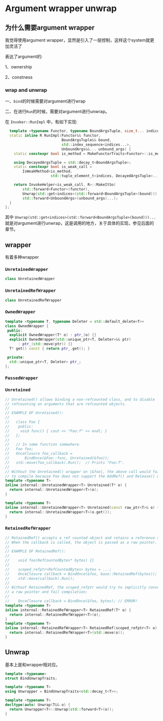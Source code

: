 # Argument wrapper unwrap

## 为什么需要argument wrapper

我觉得使用argument wrapper，显然是引入了一层控制，这样这个system就更加灵活了

表达了argument的:

1、ownership 

2、constness

### wrap and unwrap

一、`bind`的时候需要对argument进行wrap

二、在进行`Run`的时候，需要对argument进行unwrap。

在 `Invoker::RunImpl` 中，有如下实现:

```C++
  template <typename Functor, typename BoundArgsTuple, size_t... indices>
  static inline R RunImpl(Functor&& functor,
                          BoundArgsTuple&& bound,
                          std::index_sequence<indices...>,
                          UnboundArgs&&... unbound_args) {
    static constexpr bool is_method = MakeFunctorTraits<Functor>::is_method;

    using DecayedArgsTuple = std::decay_t<BoundArgsTuple>;
    static constexpr bool is_weak_call =
        IsWeakMethod<is_method,
                     std::tuple_element_t<indices, DecayedArgsTuple>...>();

    return InvokeHelper<is_weak_call, R>::MakeItSo(
        std::forward<Functor>(functor),
        Unwrap(std::get<indices>(std::forward<BoundArgsTuple>(bound)))...,
        std::forward<UnboundArgs>(unbound_args)...);
  }
};
```

其中 `Unwrap(std::get<indices>(std::forward<BoundArgsTuple>(bound)))...` 就是对argument进行unwrap，这是调用的地方，关于具体的实现，参见后面的章节。


## wrapper
有着多种wrapper
### `UnretainedWrapper`

```C++
class UnretainedWrapper 
```
### `UnretainedRefWrapper`

```C++
class UnretainedRefWrapper 
```
### `OwnedWrapper` 

```C++
template <typename T, typename Deleter = std::default_delete<T>>
class OwnedWrapper {
 public:
  explicit OwnedWrapper(T* o) : ptr_(o) {}
  explicit OwnedWrapper(std::unique_ptr<T, Deleter>&& ptr)
      : ptr_(std::move(ptr)) {}
  T* get() const { return ptr_.get(); }

 private:
  std::unique_ptr<T, Deleter> ptr_;
};
```

### `PassedWrapper`





### `Unretained`

```C++
// Unretained() allows binding a non-refcounted class, and to disable
// refcounting on arguments that are refcounted objects.
//
// EXAMPLE OF Unretained():
//
//   class Foo {
//    public:
//     void func() { cout << "Foo:f" << endl; }
//   };
//
//   // In some function somewhere.
//   Foo foo;
//   OnceClosure foo_callback =
//       BindOnce(&Foo::func, Unretained(&foo));
//   std::move(foo_callback).Run();  // Prints "Foo:f".
//
// Without the Unretained() wrapper on |&foo|, the above call would fail
// to compile because Foo does not support the AddRef() and Release() methods.
template <typename T>
inline internal::UnretainedWrapper<T> Unretained(T* o) {
  return internal::UnretainedWrapper<T>(o);
}

template <typename T>
inline internal::UnretainedWrapper<T> Unretained(const raw_ptr<T>& o) {
  return internal::UnretainedWrapper<T>(o.get());
}


```

### `RetainedRefWrapper`

```C++
// RetainedRef() accepts a ref counted object and retains a reference to it.
// When the callback is called, the object is passed as a raw pointer.
//
// EXAMPLE OF RetainedRef():
//
//    void foo(RefCountedBytes* bytes) {}
//
//    scoped_refptr<RefCountedBytes> bytes = ...;
//    OnceClosure callback = BindOnce(&foo, base::RetainedRef(bytes));
//    std::move(callback).Run();
//
// Without RetainedRef, the scoped_refptr would try to implicitly convert to
// a raw pointer and fail compilation:
//
//    OnceClosure callback = BindOnce(&foo, bytes); // ERROR!
template <typename T>
inline internal::RetainedRefWrapper<T> RetainedRef(T* o) {
  return internal::RetainedRefWrapper<T>(o);
}
template <typename T>
inline internal::RetainedRefWrapper<T> RetainedRef(scoped_refptr<T> o) {
  return internal::RetainedRefWrapper<T>(std::move(o));
}
```




## Unwrap
基本上是和wrapper相对应。


```C++
template <typename>
struct BindUnwrapTraits;

template <typename T>
using Unwrapper = BindUnwrapTraits<std::decay_t<T>>;

template <typename T>
decltype(auto) Unwrap(T&& o) {
  return Unwrapper<T>::Unwrap(std::forward<T>(o));
}
```

